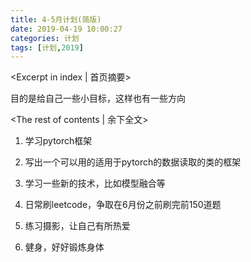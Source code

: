 ```yaml
---
title: 4-5月计划(简版)
date: 2019-04-19 10:00:27
categories: 计划
tags: [计划,2019]
---
```


<Excerpt in index | 首页摘要> 

目的是给自己一些小目标，这样也有一些方向

<!-- more -->

<The rest of contents | 余下全文>



1. 学习pytorch框架

2. 写出一个可以用的适用于pytorch的数据读取的类的框架

3. 学习一些新的技术，比如模型融合等

4. 日常刷leetcode，争取在6月份之前刷完前150道题

5. 练习摄影，让自己有所热爱

6. 健身，好好锻炼身体
